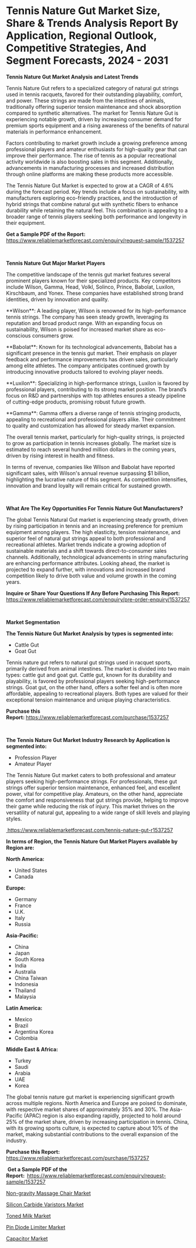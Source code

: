 <p><h1>Tennis Nature Gut Market Size, Share & Trends Analysis Report By Application, Regional Outlook, Competitive Strategies, And Segment Forecasts, 2024 - 2031</h1></p><p><strong>Tennis Nature Gut Market Analysis and Latest Trends</strong></p>
<p><p>Tennis Nature Gut refers to a specialized category of natural gut strings used in tennis racquets, favored for their outstanding playability, comfort, and power. These strings are made from the intestines of animals, traditionally offering superior tension maintenance and shock absorption compared to synthetic alternatives. The market for Tennis Nature Gut is experiencing notable growth, driven by increasing consumer demand for premium sports equipment and a rising awareness of the benefits of natural materials in performance enhancement.</p><p>Factors contributing to market growth include a growing preference among professional players and amateur enthusiasts for high-quality gear that can improve their performance. The rise of tennis as a popular recreational activity worldwide is also boosting sales in this segment. Additionally, advancements in manufacturing processes and increased distribution through online platforms are making these products more accessible.</p><p>The Tennis Nature Gut Market is expected to grow at a CAGR of 4.6% during the forecast period. Key trends include a focus on sustainability, with manufacturers exploring eco-friendly practices, and the introduction of hybrid strings that combine natural gut with synthetic fibers to enhance durability while retaining the natural feel. This combination is appealing to a broader range of tennis players seeking both performance and longevity in their equipment.</p></p>
<p><strong>Get a Sample PDF of the Report:&nbsp;</strong> <a href="https://www.reliablemarketforecast.com/enquiry/request-sample/1537257?utm_campaign=1144&utm_medium=2&utm_source=Github&utm_content=ia&utm_term=29092024&utm_id=tennis-nature-gut">https://www.reliablemarketforecast.com/enquiry/request-sample/1537257</a></p>
<p>&nbsp;</p>
<p><strong>Tennis Nature Gut Major Market Players</strong></p>
<p><p>The competitive landscape of the tennis gut market features several prominent players known for their specialized products. Key competitors include Wilson, Gamma, Head, Volkl, Solinco, Prince, Babolat, Luxilon, Kirschbaum, and Yonex. These companies have established strong brand identities, driven by innovation and quality.</p><p>**Wilson**: A leading player, Wilson is renowned for its high-performance tennis strings. The company has seen steady growth, leveraging its reputation and broad product range. With an expanding focus on sustainability, Wilson is poised for increased market share as eco-conscious consumers grow.</p><p>**Babolat**: Known for its technological advancements, Babolat has a significant presence in the tennis gut market. Their emphasis on player feedback and performance improvements has driven sales, particularly among elite athletes. The company anticipates continued growth by introducing innovative products tailored to evolving player needs.</p><p>**Luxilon**: Specializing in high-performance strings, Luxilon is favored by professional players, contributing to its strong market position. The brand’s focus on R&D and partnerships with top athletes ensures a steady pipeline of cutting-edge products, promising robust future growth.</p><p>**Gamma**: Gamma offers a diverse range of tennis stringing products, appealing to recreational and professional players alike. Their commitment to quality and customization has allowed for steady market expansion.</p><p>The overall tennis market, particularly for high-quality strings, is projected to grow as participation in tennis increases globally. The market size is estimated to reach several hundred million dollars in the coming years, driven by rising interest in health and fitness.</p><p>In terms of revenue, companies like Wilson and Babolat have reported significant sales, with Wilson's annual revenue surpassing $1 billion, highlighting the lucrative nature of this segment. As competition intensifies, innovation and brand loyalty will remain critical for sustained growth.</p></p>
<p>&nbsp;</p>
<p><strong>What Are The Key Opportunities For Tennis Nature Gut Manufacturers?</strong></p>
<p><p>The global Tennis Natural Gut market is experiencing steady growth, driven by rising participation in tennis and an increasing preference for premium equipment among players. The high elasticity, tension maintenance, and superior feel of natural gut strings appeal to both professional and recreational athletes. Market trends indicate a growing adoption of sustainable materials and a shift towards direct-to-consumer sales channels. Additionally, technological advancements in string manufacturing are enhancing performance attributes. Looking ahead, the market is projected to expand further, with innovations and increased brand competition likely to drive both value and volume growth in the coming years.</p></p>
<p><strong>Inquire or Share Your Questions If Any Before Purchasing This Report:</strong> <a href="https://www.reliablemarketforecast.com/enquiry/pre-order-enquiry/1537257?utm_campaign=1144&utm_medium=2&utm_source=Github&utm_content=ia&utm_term=29092024&utm_id=tennis-nature-gut">https://www.reliablemarketforecast.com/enquiry/pre-order-enquiry/1537257</a></p>
<p>&nbsp;</p>
<p><strong>Market Segmentation</strong></p>
<p><strong>The Tennis Nature Gut Market Analysis by types is segmented into:</strong></p>
<p><ul><li>Cattle Gut</li><li>Goat Gut</li></ul></p>
<p><p>Tennis nature gut refers to natural gut strings used in racquet sports, primarily derived from animal intestines. The market is divided into two main types: cattle gut and goat gut. Cattle gut, known for its durability and playability, is favored by professional players seeking high-performance strings. Goat gut, on the other hand, offers a softer feel and is often more affordable, appealing to recreational players. Both types are valued for their exceptional tension maintenance and unique playing characteristics.</p></p>
<p><strong>Purchase this Report:&nbsp;</strong><a href="https://www.reliablemarketforecast.com/purchase/1537257?utm_campaign=1144&utm_medium=2&utm_source=Github&utm_content=ia&utm_term=29092024&utm_id=tennis-nature-gut">https://www.reliablemarketforecast.com/purchase/1537257</a></p>
<p>&nbsp;</p>
<p><strong>The Tennis Nature Gut Market Industry Research by Application is segmented into:</strong></p>
<p><ul><li>Profession Player</li><li>Amateur Player</li></ul></p>
<p><p>The Tennis Nature Gut market caters to both professional and amateur players seeking high-performance strings. For professionals, these gut strings offer superior tension maintenance, enhanced feel, and excellent power, vital for competitive play. Amateurs, on the other hand, appreciate the comfort and responsiveness that gut strings provide, helping to improve their game while reducing the risk of injury. This market thrives on the versatility of natural gut, appealing to a wide range of skill levels and playing styles.</p></p>
<p><a href="https://www.reliablemarketforecast.com/tennis-nature-gut-r1537257?utm_campaign=1144&utm_medium=2&utm_source=Github&utm_content=ia&utm_term=29092024&utm_id=tennis-nature-gut">&nbsp;https://www.reliablemarketforecast.com/tennis-nature-gut-r1537257</a></p>
<p><strong>In terms of Region, the Tennis Nature Gut Market Players available by Region are:</strong></p>
<p>
    <p> <strong> North America: </strong>
        <ul>
            <li>United States</li>
            <li>Canada</li>
        </ul>
        </p> 
    <p> <strong> Europe: </strong>
        <ul>
            <li>Germany</li>
            <li>France</li>
            <li>U.K.</li>
            <li>Italy</li>
            <li>Russia</li>
        </ul>
        </p> 
    <p> <strong> Asia-Pacific: </strong>
        <ul>
            <li>China</li>
            <li>Japan</li>
            <li>South Korea</li>
            <li>India</li>
            <li>Australia</li>
            <li>China Taiwan</li>
            <li>Indonesia</li>
            <li>Thailand</li>
            <li>Malaysia</li>
        </ul>
        </p> 
    <p> <strong> Latin America: </strong>
        <ul>
            <li>Mexico</li>
            <li>Brazil</li>
            <li>Argentina Korea</li>
            <li>Colombia</li>
        </ul>
        </p> 
    <p> <strong> Middle East & Africa: </strong>
        <ul>
            <li>Turkey</li>
            <li>Saudi</li>
            <li>Arabia</li>
            <li>UAE</li>
            <li>Korea</li>
        </ul>
    </p>
    </p>
<p><p>The global tennis nature gut market is experiencing significant growth across multiple regions. North America and Europe are poised to dominate, with respective market shares of approximately 35% and 30%. The Asia-Pacific (APAC) region is also expanding rapidly, projected to hold around 25% of the market share, driven by increasing participation in tennis. China, with its growing sports culture, is expected to capture about 10% of the market, making substantial contributions to the overall expansion of the industry.</p></p>
<p><strong>Purchase this Report: </strong><a href="https://www.reliablemarketforecast.com/purchase/1537257?utm_campaign=1144&utm_medium=2&utm_source=Github&utm_content=ia&utm_term=29092024&utm_id=tennis-nature-gut">https://www.reliablemarketforecast.com/purchase/1537257</a></p>
<p>&nbsp;<strong>Get a Sample PDF of the Report:&nbsp;&nbsp;</strong><a href="https://www.reliablemarketforecast.com/enquiry/request-sample/1537257?utm_campaign=1144&utm_medium=2&utm_source=Github&utm_content=ia&utm_term=29092024&utm_id=tennis-nature-gut">https://www.reliablemarketforecast.com/enquiry/request-sample/1537257</a></p>
<p><strong></strong></p>
<p><p><a href="https://github.com/guneycigdem35/Market-Research-Report-List-5/blob/main/non-gravity-massage-chair-market.md?utm_campaign=1144&utm_medium=2&utm_source=Github&utm_content=ia&utm_term=29092024&utm_id=tennis-nature-gut">Non-gravity Massage Chair Market</a></p><p><a href="https://issuu.com/reportprime-2/docs/silicon-carbide-varistors-market-si_e163373194a082?utm_campaign=1144&utm_medium=2&utm_source=Github&utm_content=ia&utm_term=29092024&utm_id=tennis-nature-gut">Silicon Carbide Varistors Market</a></p><p><a href="https://www.linkedin.com/pulse/global-toned-milk-market-opportunities-forecast-period-from-2024-8e9hc?utm_campaign=1144&utm_medium=2&utm_source=Github&utm_content=ia&utm_term=29092024&utm_id=tennis-nature-gut">Toned Milk Market</a></p><p><a href="https://issuu.com/reportprime-2/docs/pin-diode-limiter-market-size-2030._6c463c00cd47e2?utm_campaign=1144&utm_medium=2&utm_source=Github&utm_content=ia&utm_term=29092024&utm_id=tennis-nature-gut">Pin Diode Limiter Market</a></p><p><a href="https://www.linkedin.com/pulse/insights-capacitor-industry-market-financial-status-size-revenue-imsxe?utm_campaign=1144&utm_medium=2&utm_source=Github&utm_content=ia&utm_term=29092024&utm_id=tennis-nature-gut">Capacitor Market</a></p></p>